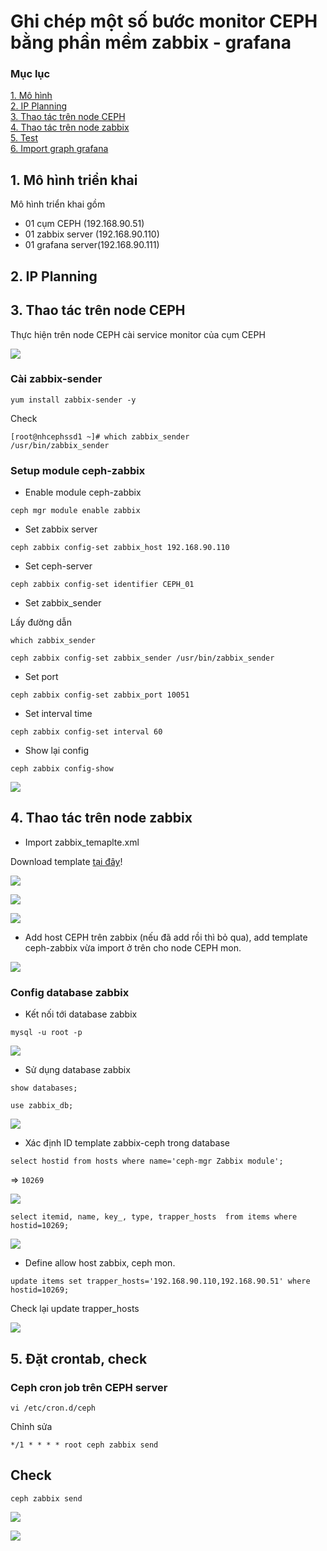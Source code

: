 # Ghi chép một số bước monitor CEPH bằng phần mềm zabbix - grafana

### Mục lục

[1. Mô hình](#mohinh)<br>
[2. IP Planning](#planning)<br>
[3. Thao tác trên node CEPH](#nodeceph)<br>
[4. Thao tác trên node zabbix](#nodezabbix)<br>
[5. Test](#test)<br>
[6. Import graph grafana](#grafana)<br>

<a name="mohinh"></a>
## 1. Mô hình triển khai

Mô hình triển khai gồm

+ 01 cụm CEPH (192.168.90.51)<br>
+ 01 zabbix server (192.168.90.110)<br>
+ 01 grafana server(192.168.90.111)<br>

<a name="planning"></a>
## 2. IP Planning


<a name="nodeceph"></a>
## 3. Thao tác trên node CEPH

Thực hiện trên node CEPH cài service monitor của cụm CEPH

![](../images/img-ceph-zabbix/Screenshot_365.png)

### Cài zabbix-sender

```
yum install zabbix-sender -y
```

Check

```
[root@nhcephssd1 ~]# which zabbix_sender
/usr/bin/zabbix_sender
```

### Setup module ceph-zabbix

+ Enable module ceph-zabbix

```
ceph mgr module enable zabbix
```

+ Set zabbix server

```
ceph zabbix config-set zabbix_host 192.168.90.110
```

+ Set ceph-server

```
ceph zabbix config-set identifier CEPH_01
```

+ Set zabbix_sender

Lấy đường dẫn
```
which zabbix_sender
```

```
ceph zabbix config-set zabbix_sender /usr/bin/zabbix_sender
```

+ Set port

```
ceph zabbix config-set zabbix_port 10051
```

+ Set interval time

```
ceph zabbix config-set interval 60
```

+ Show lại config

```
ceph zabbix config-show
```

![](../images/img-ceph-zabbix/Screenshot_366.png)


<a name="nodezabbix"></a>
## 4. Thao tác trên node zabbix

+ Import zabbix_temaplte.xml

Download template <a href="https://github.com/domanhduy/ghichep/blob/master/DuyDM/Zabbix/scripts/zabbix-ceph/zabbix_template.xml" target="_blank">tại đây</a>!

![](../images/img-ceph-zabbix/Screenshot_367.png)

![](../images/img-ceph-zabbix/Screenshot_369.png)

![](../images/img-ceph-zabbix/Screenshot_368.png)


+ Add host CEPH trên zabbix (nếu đã add rồi thì bỏ qua), add template ceph-zabbix vừa import ở trên cho node CEPH mon.

![](../images/img-ceph-zabbix/Screenshot_370.png)


### Config database zabbix

+ Kết nối tới database zabbix

```
mysql -u root -p
```

![](../images/img-ceph-zabbix/Screenshot_371.png)

+ Sử dụng database zabbix

```
show databases;
```

```
use zabbix_db;
```

![](../images/img-ceph-zabbix/Screenshot_372.png)

+ Xác định ID template zabbix-ceph trong database

```
select hostid from hosts where name='ceph-mgr Zabbix module';
```

=> `10269`

![](../images/img-ceph-zabbix/Screenshot_373.png)

```
select itemid, name, key_, type, trapper_hosts  from items where hostid=10269;
```

![](../images/img-ceph-zabbix/Screenshot_374.png)

+ Define allow host zabbix, ceph mon.

```
update items set trapper_hosts='192.168.90.110,192.168.90.51' where hostid=10269;
```

Check lại update trapper_hosts

![](../images/img-ceph-zabbix/Screenshot_375.png)

<a name="nodezabbix"></a>
## 5. Đặt crontab, check

### Ceph cron job trên CEPH server

```
vi /etc/cron.d/ceph
```

Chỉnh sửa

```
*/1 * * * * root ceph zabbix send
```

## Check

```
ceph zabbix send
```

![](../images/img-ceph-zabbix/Screenshot_376.png)


![](../images/img-ceph-zabbix/Screenshot_377.png)



